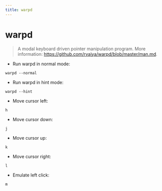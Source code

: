 ```yaml
---
title: warpd
---
```

# warpd

> A modal keyboard driven pointer manipulation program.
> More information: <https://github.com/rvaiya/warpd/blob/master/man.md>.

- Run warpd in normal mode:

`warpd --normal`

- Run warpd in hint mode:

`warpd --hint`

- Move cursor left:

`h`

- Move cursor down:

`j`

- Move cursor up:

`k`

- Move cursor right:

`l`

- Emulate left click:

`m`
